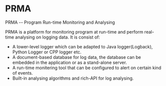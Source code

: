 PRMA
====

PRMA -- Program Run-time Monitoring and Analysing 

PRMA is a platform for monitoring program at run-time and perform real-time analysing on logging data.
It is consist of:
* A lower-level logger which can be adapted to Java logger(Logback), Python Logger or CPP logger etc.
* A document-based database for log data, the database can be embedded in the application or as a stand-alone server.
* A run-time monitering tool that can be configured to alert on certain kind of events.
* Built-in analysing algorithms and rich-API for log analysing.
